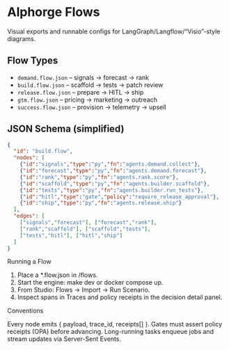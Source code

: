 # Alphorge Flows

Visual exports and runnable configs for LangGraph/Langflow/“Visio”-style diagrams.

## Flow Types
- `demand.flow.json` – signals → forecast → rank
- `build.flow.json` – scaffold → tests → patch review
- `release.flow.json` – prepare → HITL → ship
- `gtm.flow.json` – pricing → marketing → outreach
- `success.flow.json` – provision → telemetry → upsell

## JSON Schema (simplified)
```json
{
  "id": "build.flow",
  "nodes": [
    {"id":"signals","type":"py","fn":"agents.demand.collect"},
    {"id":"forecast","type":"py","fn":"agents.demand.forecast"},
    {"id":"rank","type":"py","fn":"agents.rank.score"},
    {"id":"scaffold","type":"py","fn":"agents.builder.scaffold"},
    {"id":"tests","type":"py","fn":"agents.builder.run_tests"},
    {"id":"hitl","type":"gate","policy":"require_release_approval"},
    {"id":"ship","type":"py","fn":"agents.release.ship"}
  ],
  "edges": [
    ["signals","forecast"], ["forecast","rank"],
    ["rank","scaffold"], ["scaffold","tests"],
    ["tests","hitl"], ["hitl","ship"]
  ]
}
```

Running a Flow

1. Place a *.flow.json in /flows.
2. Start the engine: make dev or docker compose up.
3. From Studio: Flows → Import → Run Scenario.
4. Inspect spans in Traces and policy receipts in the decision detail panel.



Conventions

Every node emits { payload, trace_id, receipts[] }.
Gates must assert policy receipts (OPA) before advancing.
Long-running tasks enqueue jobs and stream updates via Server-Sent Events.
